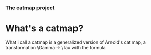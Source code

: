 ### The catmap project

# What's a catmap?

What i call a catmap is a generalized version of Arnold's cat map, a transformation \Gamma -> \Tau with the formula

